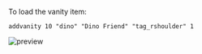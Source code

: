 To load the vanity item:

```addvanity 10 "dino" "Dino Friend" "tag_rshoulder" 1```

![preview](preview.jpg)
